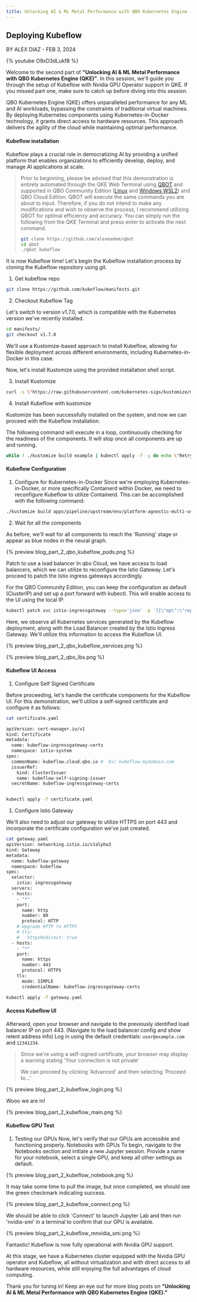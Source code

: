 ```yaml
---
title: Unlocking AI & ML Metal Performance with QBO Kubernetes Engine (QKE) Part II
---
```


## Deploying Kubeflow

BY ALEX DIAZ - FEB 3, 2024

{% youtube O9xD3dLukf8 %}

Welcome to the second part of **"Unlocking AI & ML Metal Performance with QBO Kubernetes Engine (QKE)"**. In this session, we'll guide you through the setup of Kubeflow with Nvidia GPU Operator support in QKE. If you missed part one, make sure to catch up before diving into this session.

QBO Kubernetes Engine (QKE) offers unparalleled performance for any ML and AI workloads, bypassing the constraints of traditional virtual machines. By deploying Kubernetes components using Kubernetes-in-Docker technology, it grants direct access to hardware resources. This approach delivers the agility of the cloud while maintaining optimal performance.

#### Kubeflow installation

Kubeflow plays a crucial role in democratizing AI by providing a unified platform that enables organizations to efficiently develop, deploy, and manage AI applications at scale.

> Prior to beginning, please be advised that this demonstration is entirely automated through the QKE Web Terminal using [QBOT](https://docs.qbo.io/#/qbot?id=_1-get-qbot-repo) and supported in QBO Community Edition ([Linux](https://docs.qbo.io/#/ai_and_ml?id=_21-linux) and [Windows WSL2](https://docs.qbo.io/#/ai_and_ml?id=_22-windows-wsl2)) and QBO Cloud Edition. QBOT will execute the same commands you are about to input. Therefore, if you do not intend to make any modifications and wish to observe the process, I recommend utilizing QBOT for optimal efficiency and accuracy. You can simply run the following from the QKE Terminal and press enter to activate the next command.
>
> ```bash
> git clone https://github.com/alexeadem/qbot
> cd qbot
> ./qbot kubeflow
> ```

It is now Kubeflow time! Let's begin the Kubeflow installation process by cloning the Kubeflow repository using git.

1. Get kubeflow repo

```bash
git clone https://github.com/kubeflow/manifests.git
```

2. Checkout Kubeflow Tag

Let's switch to version v1.7.0, which is compatible with the Kubernetes version we've recently installed.

```bash
cd manifests/
git checkout v1.7.0
```

We'll use a Kustomize-based approach to install Kubeflow, allowing for flexible deployment across different environments, including Kubernetes-in-Docker in this case.

Now, let's install Kustomize using the provided installation shell script.

3. Install Kustomize

```bash
curl -s \"https://raw.githubusercontent.com/kubernetes-sigs/kustomize/master/hack/install_kustomize.sh\"  | bash

```

4. Install Kubeflow with kustomize

Kustomize has been successfully installed on the system, and now we can proceed with the Kubeflow installation.

The following command will execute in a loop, continuously checking for the readiness of the components. It will stop once all components are up and running.

```bash
while ! ./kustomize build example | kubectl apply -f -; do echo \"Retrying to apply resources\"; sleep 10; done
```

#### Kubeflow Configuration

1. Configure for Kubernetes-in-Docker
   Since we're employing Kubernetes-in-Docker, or more specifically Containerd within Docker, we need to reconfigure Kubeflow to utilize Containerd. This can be accomplished with the following command:

```bash
./kustomize build apps/pipeline/upstream/env/platform-agnostic-multi-user-pns | kubectl apply -f -

```

2. Wait for all the components

As before, we'll wait for all components to reach the 'Running' stage or appear as blue nodes in the neural graph.

{% preview blog_part_2_qbo_kubeflow_pods.png %}

Patch to use a load balancer
In qbo Cloud, we have access to load balancers, which we can utilize to reconfigure the Istio Gateway. Let's proceed to patch the Istio ingress gateways accordingly.

For the QBO Community Edition, you can keep the configuration as default (ClusterIP) and set up a port forward with kubectl. This will enable access to the UI using the local IP.

```bash
kubectl patch svc istio-ingressgateway --type='json' -p '[{\"op\":\"replace\",\"path\":\"/spec/type\",\"value\":\"LoadBalancer\"}]' -n istio-system
```

Here, we observe all Kubernetes services generated by the Kubeflow deployment, along with the Load Balancer created by the Istio Ingress Gateway. We'll utilize this information to access the Kubeflow UI.

{% preview blog_part_2_qbo_kubeflow_services.png %}

{% preview blog_part_2_qbo_lbs.png %}

#### Kubeflow UI Access

1. Configure Self Signed Certificate

Before proceeding, let's handle the certificate components for the Kubeflow UI. For this demonstration, we'll utilize a self-signed certificate and configure it as follows:

```bash
cat certificate.yaml

apiVersion: cert-manager.io/v1
kind: Certificate
metadata:
  name: kubeflow-ingressgateway-certs
  namespace: istio-system
spec:
  commonName: kubeflow.cloud.qbo.io #  Ex) kubeflow.mydomain.com
  issuerRef:
    kind: ClusterIssuer
    name: kubeflow-self-signing-issuer
  secretName: kubeflow-ingressgateway-certs


kubectl apply -f certificate.yaml
```

1. Configure Istio Gateway

We'll also need to adjust our gateway to utilize HTTPS on port 443 and incorporate the certificate configuration we've just created.

```bash
cat gateway.yaml
apiVersion: networking.istio.io/v1alpha3
kind: Gateway
metadata:
  name: kubeflow-gateway
  namespace: kubeflow
spec:
  selector:
    istio: ingressgateway
  servers:
  - hosts:
    - "*"
    port:
      name: http
      number: 80
      protocol: HTTP
    # Upgrade HTTP to HTTPS
    # tls:
    #   httpsRedirect: true
  - hosts:
    - "*"
    port:
      name: https
      number: 443
      protocol: HTTPS
    tls:
      mode: SIMPLE
      credentialName: kubeflow-ingressgateway-certs

kubectl apply -f gateway.yaml

```

#### Access Kubeflow UI

Afterward, open your browser and navigate to the previously identified load balancer IP on port 443. (Navigate to the load balancer config and show relent address info) Log in using the default credentials: `user@example.com` and `12341234`.

> Since we're using a self-signed certificate, your browser may display a warning stating 'Your connection is not private'
>
> We can proceed by clicking 'Advanced' and then selecting 'Proceed to...'

{% preview blog_part_2_kubeflow_login.png %}

Wooo we are in!

{% preview blog_part_2_kubeflow_main.png %}

#### Kubeflow GPU Test

1. Testing our GPUs
   Now, let's verify that our GPUs are accessible and functioning properly.
   Notebooks with GPUs
   To begin, navigate to the Notebooks section and initiate a new Jupyter session. Provide a name for your notebook, select a single GPU, and keep all other settings as default.

{% preview blog_part_2_kubeflow_notebook.png %}

It may take some time to pull the image, but once completed, we should see the green checkmark indicating success.

{% preview blog_part_2_kubeflow_connect.png %}

We should be able to click 'Connect' to launch Jupyter Lab and then run 'nvidia-smi' in a terminal to confirm that our GPU is available.

{% preview blog_part_2_kubeflow_mnvidia_smi.png %}

Fantastic! Kubeflow is now fully operational with Nvidia GPU support.

At this stage, we have a Kubernetes cluster equipped with the Nvidia GPU operator and Kubeflow, all without virtualization and with direct access to all hardware resources, while still enjoying the full advantages of cloud computing.

Thank you for tuning in! Keep an eye out for more blog posts on **"Unlocking AI & ML Metal Performance with QBO Kubernetes Engine (QKE).”**

<!-- Unlocking the power of cloud computing for anyone, anywhere. -->

